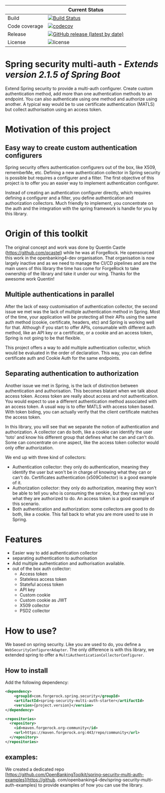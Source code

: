 | |Current Status|
|---|---|
|Build|[![Build Status](https://img.shields.io/endpoint.svg?url=https%3A%2F%2Factions-badge.atrox.dev%2Fopenbanking4-dev%2Fspring-security-multi-auth%2Fbadge%3Fref%3Dmaster&style=flat)](https://actions-badge.atrox.dev/openbanking4-dev/spring-security-multi-auth/goto?ref=master)|
|Code coverage|[![codecov](https://codecov.io/gh/OpenBankingToolkit/spring-security-multi-auth/branch/master/graph/badge.svg)](https://codecov.io/gh/OpenBankingToolkit/spring-security-multi-auth)
|Release|[![GitHub release (latest by date)](https://img.shields.io/github/v/release/OpenBankingToolkit/spring-security-multi-auth.svg)](https://img.shields.io/github/v/release/OpenBankingToolkit/spring-security-multi-auth)
|License|![license](https://img.shields.io/github/license/ACRA/acra.svg)|

Spring security multi-auth - *Extends version 2.1.5 of Spring Boot*
========================

Extend Spring security to provide a multi-auth configurer. Create custom authentication method, add more than one 
authentication methods to an endpoint. You can also authenticate using one method and authorize using another.
A typical way would be to use certificate authentication (MATLS) but collect authorisation using an access token.
 

# Motivation of this project

## Easy way to create custom authentication configurers

Spring security offers authentication configurers out of the box, like X509, rememberMe, etc.
Defining a new authentication collector in Spring security is possible but requires a configurer and a filter.
The first objective of this project is to offer you an easier way to implement authentication configurer.

Instead of creating an authentication configurer directly, which requires defining a configurer and a filter, you define
authentication and authorization collectors. Much friendly to implement, you concentrate on the auth and the integration
with the spring framework is handle for you by this library.

# Origin of this toolkit
The original concept and work was done by Quentin Castle (https://github.com/qcastel) while he was at ForgeRock. He 
opensourced this work in the openbanking4-dev organisation. That organisation is now largely inactive and as we need to 
manage the CI/CD pipelines and are the main users of this library the time has come for ForgeRock to take ownership 
of the library and take it under our wing. Thanks for the awesome work Quentin!

## Multiple authentications in parallel

After the lack of easy customisation of authentication collector, the second issue we met was the lack of multiple authentication method in Spring.
Most of the time, your application will be protecting all their APIs using the same auth method (cookie, certificate, headers, etc) and Spring
is working well for that.
Although if you start to offer APIs, consumable with different auth method, like an API key or a certificate, or a cookie and an access token,
Spring is not going to be that flexible.

This project offers a way to add multiple authentication collector, which would be evaluated in the order of declaration.
This way, you can define certificate auth and Cookie Auth for the same endpoints.

## Separating authentication to authorization

Another issue we met in Spring, is the lack of distinction between authentication and authorisation. This becomes blatant when we talk about access token.
Access token are really about access and not authentication. You would expect to use a different authentication method associated with an access token.
A usual way is to offer MATLS with access token based. With token biding, you can actually verify that the client certificate matches the access token.

In this library, you will see that we separate the notion of authentication and authorization. A collector can do both, like
a cookie can identify the user 'toto' and know his different group that defines what he can and can't do.
Some can concentrate on one aspect, like the access token collector would only offer authorization.

We end up with three kind of collectors:

* Authentication collector: they only do authentication, meaning they identify the user but won't be in charge of knowing what they can or can't do. Certificates authentication (x509Collector) is a good example of it.
* Authorization collector: they only do authorization, meaning they won't be able to tell you who is consuming the service, but they can tell you what they are authorized to do. An access token is a good example of this scenario.
* Both authentication and authorization: some collectors are good to do both, like a cookie. This fall back to what you are more used to use in Spring.


# Features

* Easier way to add authentication collector
* separating authentication to authorisation
* Add multiple authentication and authorisation available.
* out of the box auth collector:
    * Access token
    * Stateless access token
    * Stateful access token
    * API key
    * Custom cookie
    * Custom cookie as JWT
    * X509 collector
    * PSD2 collector
    
    
 #  How to use?
 
We based on spring security. Like you are used to do, you define a `WebSecurityConfigurerAdapter`. The only difference is with this library, we extended spring
to offer a `MultiAuthenticationCollectorConfigurer`.

## How to install

Add the following dependency:

```xml
<dependency>
    <groupId>com.forgerock.spring.security</groupId>
    <artifactId>spring-security-multi-auth-starter</artifactId>
    <version>{project.version}</version>
</dependency>
```

```xml
<repositories>
  <repository>
    <id>maven.forgerock.org-community</id>
    <url>https://maven.forgerock.org:443/repo/community</url>
  </repository>
</repositories>
```

## examples:

We created a dedicated repo [https://github.com/OpenBankingToolkit/spring-security-multi-auth-examples](https://github.
com/openbanking4-dev/spring-security-multi-auth-examples) to provide examples of how you can use the library.

